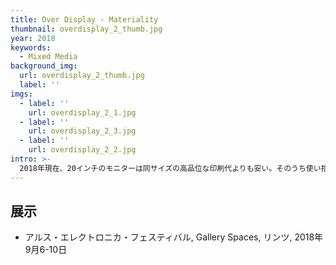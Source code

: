```yaml
---
title: Over Display - Materiality
thumbnail: overdisplay_2_thumb.jpg
year: 2018
keywords:
  - Mixed Media
background_img:
  url: overdisplay_2_thumb.jpg
  label: ''
imgs:
  - label: ''
    url: overdisplay_2_1.jpg
  - label: ''
    url: overdisplay_2_3.jpg
  - label: ''
    url: overdisplay_2_2.jpg
intro: >-
  2018年現在、20インチのモニターは同サイズの高品位な印刷代よりも安い。そのうち使い捨てのモニターも現れることだろう。つまり、モニターは紙や木材や粘土と同じマテリアルの1つにすぎない。本作はそのような気づきから生まれた「素材としてのモニター」のあり方を探る試みである。
---
```




## 展示

- アルス・エレクトロニカ・フェスティバル, Gallery Spaces, リンツ, 2018年 9月6-10日
